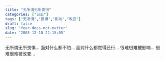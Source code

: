 ```yaml
---
title: "无所谓无所畏惧"
categories: ["日志"]
tags: ["无所谓","畏惧","影响","改变"]
draft: false
slug: "fear-does-not-matter"
date: "2008-12-10 22:15:05"
---
```


无所谓无所畏惧...
面对什么都不怕...
面对什么都觉得还行...
很难很难被影响...
很难很难被改变...

